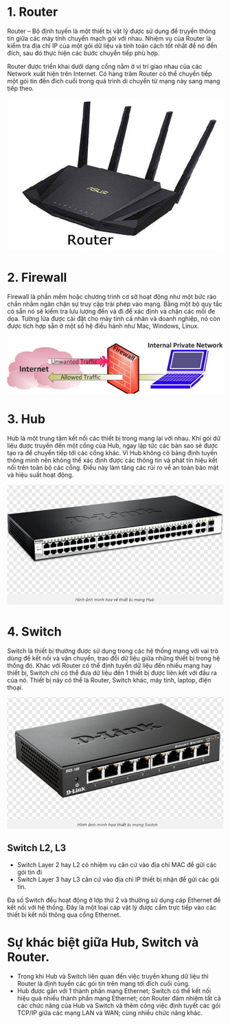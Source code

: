 # 1. Router
Router – Bộ định tuyến là một thiết bị vật lý được sử dụng để truyền thông tin giữa các máy tính chuyển mạch gói với nhau. Nhiệm vụ của Router là kiểm tra địa chỉ IP của một gói dữ liệu và tính toán cách tốt nhất để nó đến đích, sau đó thực hiện các bước chuyển tiếp phù hợp.  

Router được triển khai dưới dạng cổng nằm ở vị trí giao nhau của các Network xuất hiện trên Internet. Có hàng trăm Router có thể chuyển tiếp một gói tin đến đích cuối trong quá trình di chuyển từ mạng này sang mạng tiếp theo.  

![Alt text](../Images/7.PNG)  

# 2. Firewall
Firewall là phần mềm hoặc chương trình cơ sở hoạt động như một bức rào chắn nhằm ngăn chặn sự truy cập trái phép vào mạng. Bằng một bộ quy tắc có sẵn nó sẽ kiểm tra lưu lượng đến và đi để xác định và chặn các mối đe dọa. Tường lửa được cài đặt cho máy tính cá nhân và doanh nghiệp, nó còn được tích hợp sẵn ở một số hệ điều hành như Mac, Windows, Linux.  

![Alt text](../Images/8.PNG)  

# 3. Hub
Hub là một trung tâm kết nối các thiết bị trong mạng lại với nhau. Khi gói dữ liệu được truyền đến một cổng của Hub, ngay lập tức các bản sao sẽ được tạo ra để chuyển tiếp tới các cổng khác. Vì Hub không có bảng định tuyến thông minh nên không thể xác định được các thông tin và phát tín hiệu kết nối trên toàn bộ các cổng. Điều này làm tăng các rủi ro về an toàn bảo mật và hiệu suất hoạt động.  

![Alt text](../Images/9.PNG)  

# 4. Switch
Switch là thiết bị thường được sử dụng trong các hệ thống mạng với vai trò dùng để kết nối và vận chuyển, trao đổi dữ liệu giữa những thiết bị trong hệ thống đó. Khác với Router có thể định tuyến dữ liệu đến nhiều mạng hay thiết bị, Switch chỉ có thể đưa dữ liệu đến 1 thiết bị được liên kết với đầu ra của nó. Thiết bị này có thể là Router, Switch khác, máy tính, laptop, điện thoại.  

![Alt text](../Images/10.PNG)  

## Switch L2, L3
+ Switch Layer 2 hay L2 có nhiệm vụ căn cứ vào địa chỉ MAC để gửi các gói tin đi  
+ Switch Layer 3 hay L3 căn cứ vào địa chỉ IP thiết bị nhận để gửi các gói tin.  

Đa số Switch đều hoạt động ở lớp thứ 2 và thường sử dụng cáp Ethernet để kết nối với hệ thống. Đây là một loại cáp vật lý được cắm trực tiếp vào các thiết bị kết nối thông qua cổng Ethernet.  

# Sự khác biệt giữa Hub, Switch và Router.
+ Trong khi Hub và Switch liên quan đến việc truyền khung dữ liệu thì Router là định tuyến các gói tin trên mạng tới đích cuối cùng.
+ Hub được gắn với 1 thành phần mạng Ethernet; Switch có thể kết nối hiệu quả nhiều thành phần mạng Ethernet; còn Router đảm nhiệm tất cả các chức năng của Hub và Switch và thêm công việc định tuyết các gói TCP/IP giữa các mạng LAN và WAN; cùng nhiều chức năng khác.


